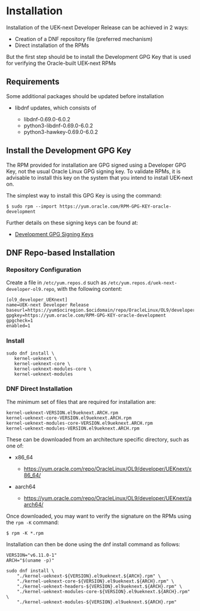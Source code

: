 # Installation

Installation of the UEK-next Developer Release can be achieved in 2 ways:

- Creation of a DNF repository file (preferred mechanism)
- Direct installation of the RPMs

But the first step should be to install the Development GPG Key that is used for verifying the Oracle-built UEK-next RPMs

## Requirements

Some additional packages should be updated before installation

- libdnf updates, which consists of

  - libdnf-0.69.0-6.0.2
  - python3-libdnf-0.69.0-6.0.2
  - python3-hawkey-0.69.0-6.0.2

## Install the Development GPG Key

The RPM provided for installation are GPG signed using a Developer GPG Key, not
the usual Oracle Linux GPG signing key. To validate RPMs, it is advisable to
install this key on the system that you intend to install UEK-next on.

The simplest way to install this GPG Key is using the command:

```
$ sudo rpm --import https://yum.oracle.com/RPM-GPG-KEY-oracle-development
```

Further details on these signing keys can be found at:

- [Development GPG Signing Keys](https://linux.oracle.com/security/gpg/index.html)

## DNF Repo-based Installation

### Repository Configuration

Create a file in `/etc/yum.repos.d` such as `/etc/yum.repos.d/uek-next-developer-ol9.repo`, with the following content:


```
[ol9_developer_UEKnext]
name=UEK-next Developer Release
baseurl=https://yum$ociregion.$ocidomain/repo/OracleLinux/OL9/developer/UEKnext/$basearch/
gpgkey=https://yum.oracle.com/RPM-GPG-KEY-oracle-development
gpgcheck=1
enabled=1
```
### Install
```
sudo dnf install \
   kernel-ueknext \
   kernel-ueknext-core \
   kernel-ueknext-modules-core \
   kernel-ueknext-modules
```


### DNF Direct Installation

The minimum set of files that are required for installation are:

```
kernel-ueknext-VERSION.el9ueknext.ARCH.rpm
kernel-ueknext-core-VERSION.el9ueknext.ARCH.rpm
kernel-ueknext-modules-core-VERSION.el9ueknext.ARCH.rpm
kernel-ueknext-modules-VERSION.el9ueknext.ARCH.rpm
```

These can be downloaded from an architecture specific directory, such as one of:

- x86_64

  - https://yum.oracle.com/repo/OracleLinux/OL9/developer/UEKnext/x86_64/

- aarch64

  - https://yum.oracle.com/repo/OracleLinux/OL9/developer/UEKnext/aarch64/

Once downloaded, you may want to verify the signature on the RPMs using the `rpm -K` command:

```
$ rpm -K *.rpm
```

Installation can then be done using the dnf install command as follows:

```
VERSION="v6.11.0-1"
ARCH="$(uname -p)"

sudo dnf install \
    "./kernel-ueknext-${VERSION}.el9ueknext.${ARCH}.rpm" \
    "./kernel-ueknext-core-${VERSION}.el9ueknext.${ARCH}.rpm" \
    "./kernel-ueknext-headers-${VERSION}.el9ueknext.${ARCH}.rpm" \
    "./kernel-ueknext-modules-core-${VERSION}.el9ueknext.${ARCH}.rpm" \
    "./kernel-ueknext-modules-${VERSION}.el9ueknext.${ARCH}.rpm"
```

